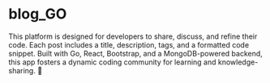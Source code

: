 # blog_GO
This platform is designed for developers to share, discuss, and refine their code. Each post includes a title, description, tags, and a formatted code snippet.  Built with Go, React, Bootstrap, and a MongoDB-powered backend, this app fosters a dynamic coding community for learning and knowledge-sharing. 🚀
